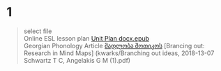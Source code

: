 # 1
>select file  
Online ESL lesson plan
[Unit Plan docx.epub](kwarks/unit_plan.docx.docx)  
Georgian Phonology Article
[მადლობა შოთიკოს](kwarks/Georgian_Pratt_Anaysis.pdf)
[Brancing out: Research in Mind Maps] (kwarks/Branching out ideas, 2018-13-07 Schwartz T C, Angelakis G M (1).pdf)
